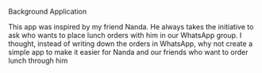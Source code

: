 Background Application

This app was inspired by my friend Nanda. He always takes the initiative to ask who wants to place lunch orders with him in our WhatsApp group. I thought, instead of writing down the orders in WhatsApp, why not create a simple app to make it easier for Nanda and our friends who want to order lunch through him
